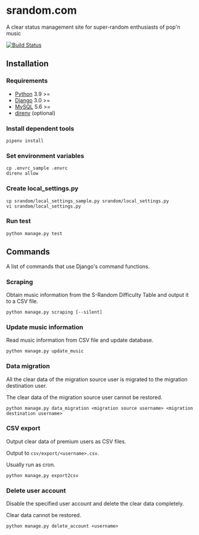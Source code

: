 # srandom.com
A clear status management site for super-random enthusiasts of pop'n music

[![Build Status](https://travis-ci.com/sapuri/srandom.com.svg?token=xwpmsyc4SnBSSQnifEya&branch=master)](https://travis-ci.com/sapuri/srandom.com)

## Installation
### Requirements
- [Python](https://www.python.org/) 3.9 >=
- [Django](https://www.djangoproject.com/) 3.0 >=
- [MySQL](https://www.mysql.com/) 5.6 >=
- [direnv](https://github.com/direnv/direnv#install) (optional)

### Install dependent tools
```
pipenv install
```

### Set environment variables
```shell
cp .envrc_sample .envrc
direnv allow
```

### Create local_settings.py
```shell
cp srandom/local_settings_sample.py srandom/local_settings.py
vi srandom/local_settings.py
```

### Run test
```
python manage.py test
```

## Commands
A list of commands that use Django's command functions.

### Scraping
Obtain music information from the S-Random Difficulty Table and output it to a CSV file.

```
python manage.py scraping [--silent]
```

### Update music information
Read music information from CSV file and update database.

```
python manage.py update_music
```

### Data migration
All the clear data of the migration source user is migrated to the migration destination user.

The clear data of the migration source user cannot be restored.

```
python manage.py data_migration <migration source username> <migration destination username>
```

### CSV export
Output clear data of premium users as CSV files.

Output to `csv/export/<username>.csv`.

Usually run as cron.

```
python manage.py export2csv
```

### Delete user account
Disable the specified user account and delete the clear data completely.

Clear data cannot be restored.

```
python manage.py delete_account <username>
```
